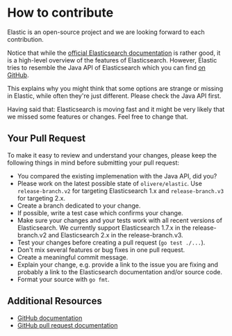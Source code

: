 # How to contribute

Elastic is an open-source project and we are looking forward to each
contribution.

Notice that while the [official Elasticsearch documentation](https://www.elastic.co/guide/en/elasticsearch/reference/current/index.html) is rather good, it is a high-level
overview of the features of Elasticsearch. However, Elastic tries to resemble
the Java API of Elasticsearch which you can find [on GitHub](https://github.com/elastic/elasticsearch).

This explains why you might think that some options are strange or missing
in Elastic, while often they're just different. Please check the Java API first.

Having said that: Elasticsearch is moving fast and it might be very likely
that we missed some features or changes. Feel free to change that.

## Your Pull Request

To make it easy to review and understand your changes, please keep the
following things in mind before submitting your pull request:

* You compared the existing implemenation with the Java API, did you?
* Please work on the latest possible state of `olivere/elastic`.
  Use `release-branch.v2` for targeting Elasticsearch 1.x and
  `release-branch.v3` for targeting 2.x.
* Create a branch dedicated to your change.
* If possible, write a test case which confirms your change.
* Make sure your changes and your tests work with all recent versions of
  Elasticsearch. We currently support Elasticsearch 1.7.x in the
  release-branch.v2 and Elasticsearch 2.x in the release-branch.v3.
* Test your changes before creating a pull request (`go test ./...`).
* Don't mix several features or bug fixes in one pull request.
* Create a meaningful commit message.
* Explain your change, e.g. provide a link to the issue you are fixing and
  probably a link to the Elasticsearch documentation and/or source code.
* Format your source with `go fmt`.

## Additional Resources

* [GitHub documentation](http://help.github.com/)
* [GitHub pull request documentation](http://help.github.com/send-pull-requests/)
